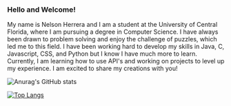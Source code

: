 
### Hello and Welcome! 
 My name is Nelson Herrera and I am a student at the University of Central Florida, where I am pursuing a degree in Computer Science. I have always been drawn to problem solving and enjoy the challenge of puzzles, which led me to this field. I have been working hard to develop my skills in Java, C, Javascript, CSS, and Python but I know I have much more to learn. Currently, I am learning how to use API's and working on projects to level up my experience. I am excited to share my creations with you!


![Anurag's GitHub stats](https://github-readme-stats.vercel.app/api?username=NlsnBoa&show_icons=true&theme=transparent&hide=contribs,issues)

[![Top Langs](https://github-readme-stats.vercel.app/api/top-langs/?username=NlsnBoa&langs_count=3&theme=transparent&hide=html)](https://github.com/anuraghazra/github-readme-stats)

